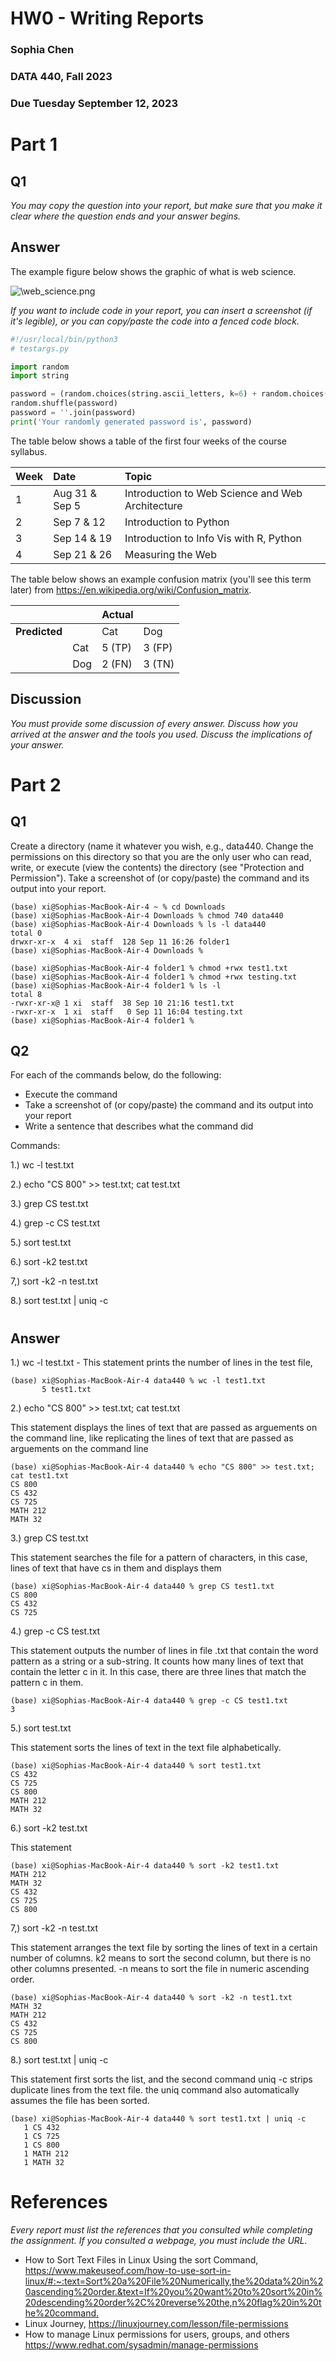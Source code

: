 # HW0 - Writing Reports
### Sophia Chen
### DATA 440, Fall 2023
### Due Tuesday September 12, 2023

# Part 1
## Q1 

*You may copy the question into your report, but make sure that you make it clear where the question ends and your answer begins.*

## Answer

The example figure below shows the graphic of what is web science. 

![\web_science.png](https://github.com/schen8180/data440/blob/main/hw0/Web%20Image_ECS_Xlarge.jpg_SIA_JPG_fit_to_width_INLINE.jpg)


*If you want to include code in your report, you can insert a screenshot (if it's legible), or you can copy/paste the code into a fenced code block.*

```python
#!/usr/local/bin/python3
# testargs.py

import random
import string

password = (random.choices(string.ascii_letters, k=6) + random.choices(string.digits, k=3))
random.shuffle(password)
password = ''.join(password)
print('Your randomly generated password is', password)
```

The table below shows a table of the first four weeks of the course syllabus.  

|Week|Date|Topic|
|:---|:---|:---|
|1|Aug 31 & Sep 5|Introduction to Web Science and Web Architecture|
|2|Sep 7 & 12|Introduction to Python|
|3|Sep 14 & 19|Introduction to Info Vis with R, Python|
|4|Sep 21 & 26|Measuring the Web|

The table below shows an example confusion matrix (you'll see this term later) from <https://en.wikipedia.org/wiki/Confusion_matrix>.

| | |Actual||
|---|---|---|---|
|**Predicted**| |Cat|Dog|
| |Cat|5 (TP)|3 (FP)|
| |Dog|2 (FN)|3 (TN)|

## Discussion

*You must provide some discussion of every answer. Discuss how you arrived at the answer and the tools you used. Discuss the implications of your answer.*

# Part 2

## Q1

Create a directory (name it whatever you wish, e.g., data440. Change the permissions on this directory so that you are the only user who can read, write, or execute (view the contents) the directory (see "Protection and Permission"). Take a screenshot of (or copy/paste) the command and its output into your report. 

```
(base) xi@Sophias-MacBook-Air-4 ~ % cd Downloads
(base) xi@Sophias-MacBook-Air-4 Downloads % chmod 740 data440
(base) xi@Sophias-MacBook-Air-4 Downloads % ls -l data440
total 0
drwxr-xr-x  4 xi  staff  128 Sep 11 16:26 folder1
(base) xi@Sophias-MacBook-Air-4 Downloads % 

```

```
(base) xi@Sophias-MacBook-Air-4 folder1 % chmod +rwx test1.txt
(base) xi@Sophias-MacBook-Air-4 folder1 % chmod +rwx testing.txt
(base) xi@Sophias-MacBook-Air-4 folder1 % ls -l
total 8
-rwxr-xr-x@ 1 xi  staff  38 Sep 10 21:16 test1.txt
-rwxr-xr-x  1 xi  staff   0 Sep 11 16:04 testing.txt
(base) xi@Sophias-MacBook-Air-4 folder1 % 

```



## Q2 
For each of the commands below, do the following: 
- Execute the command
- Take a screenshot of (or copy/paste) the command and its output into your report
- Write a sentence that describes what the command did

Commands:

1.) wc -l test.txt

2.) echo "CS 800" >> test.txt; cat test.txt

3.) grep CS test.txt

4.) grep -c CS test.txt

5.) sort test.txt

6.) sort -k2 test.txt

7,) sort -k2 -n test.txt

8.) sort test.txt | uniq -c

# 
## Answer
1.) wc -l test.txt -
This statement prints the number of lines in the test file, 
```
(base) xi@Sophias-MacBook-Air-4 data440 % wc -l test1.txt
       5 test1.txt
```

2.) echo "CS 800" >> test.txt; cat test.txt

This statement displays the lines of text that are passed as arguements on the command line, like replicating the lines of text that are passed as arguements on the command line

```
(base) xi@Sophias-MacBook-Air-4 data440 % echo "CS 800" >> test.txt; cat test1.txt
CS 800
CS 432
CS 725
MATH 212
MATH 32
```

3.) grep CS test.txt

This statement searches the file for a pattern of characters, in this case, lines of text that have cs in them and displays them
```
(base) xi@Sophias-MacBook-Air-4 data440 % grep CS test1.txt
CS 800
CS 432
CS 725
```

4.) grep -c CS test.txt

This statement outputs the number of lines in file .txt that contain the word pattern as a string or a sub-string. It counts how many lines of text that contain the letter c in it. In this case, there are three lines that match the pattern c in them. 
```
(base) xi@Sophias-MacBook-Air-4 data440 % grep -c CS test1.txt
3
```

5.) sort test.txt

This statement sorts the lines of text in the text file alphabetically. 

```
(base) xi@Sophias-MacBook-Air-4 data440 % sort test1.txt
CS 432
CS 725
CS 800
MATH 212
MATH 32
```


6.) sort -k2 test.txt

This statement 

```
(base) xi@Sophias-MacBook-Air-4 data440 % sort -k2 test1.txt
MATH 212
MATH 32
CS 432
CS 725
CS 800
```
7,) sort -k2 -n test.txt

This statement arranges the text file by sorting the lines of text in a certain number of columns. k2 means to sort the second column, but there is no other columns presented.  -n means to sort the file in numeric ascending order. 

```
(base) xi@Sophias-MacBook-Air-4 data440 % sort -k2 -n test1.txt
MATH 32
MATH 212
CS 432
CS 725
CS 800
```


8.) sort test.txt | uniq -c

This statement first sorts the list, and the second command uniq -c strips duplicate lines from the text file. the uniq command also automatically assumes the file has been sorted.  

```
(base) xi@Sophias-MacBook-Air-4 data440 % sort test1.txt | uniq -c
   1 CS 432
   1 CS 725
   1 CS 800
   1 MATH 212
   1 MATH 32
```

# References

*Every report must list the references that you consulted while completing the assignment. If you consulted a webpage, you must include the URL.*

* How to Sort Text Files in Linux Using the sort Command, <https://www.makeuseof.com/how-to-use-sort-in-linux/#:~:text=Sort%20a%20File%20Numerically,the%20data%20in%20ascending%20order.&text=If%20you%20want%20to%20sort%20in%20descending%20order%2C%20reverse%20the,n%20flag%20in%20the%20command.>
* Linux Journey, <https://linuxjourney.com/lesson/file-permissions>
* How to manage Linux permissions for users, groups, and others <https://www.redhat.com/sysadmin/manage-permissions>

